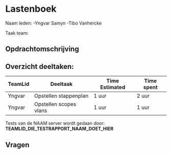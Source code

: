 # Lastenboek

Naam leden: -Yngvar Samyn
            -Tibo Vanhercke

Taak team: 

## Opdrachtomschrijving


## Overzicht deeltaken:
| TeamLid                     | Deeltaak          | Time Estimated | Time spent  |
| --------------              | --------------    | -------------- | --------------|
| Yngvar                            | Opstellen stappenplan                  | 1 uur               |  2 uur             |
| Yngvar | Opstellen scopes vlans | 1 uur | 1 uur |


Tests van de NAAM server wordt gedaan door: **TEAMLID_DIE_TESTRAPPORT_NAAM_DOET_HIER**

## Vragen

